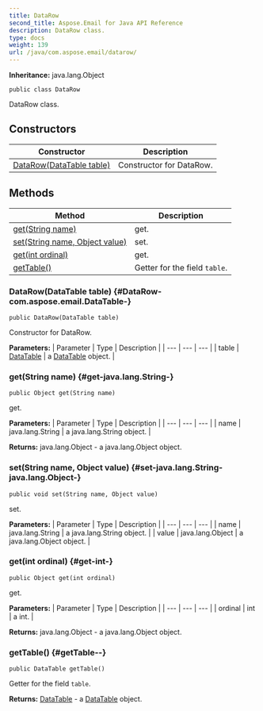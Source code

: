 ```yaml
---
title: DataRow
second_title: Aspose.Email for Java API Reference
description: DataRow class.
type: docs
weight: 139
url: /java/com.aspose.email/datarow/
---
```

**Inheritance:**
java.lang.Object
```
public class DataRow
```

DataRow class.
## Constructors

| Constructor | Description |
| --- | --- |
| [DataRow(DataTable table)](#DataRow-com.aspose.email.DataTable-) | Constructor for DataRow. |
## Methods

| Method | Description |
| --- | --- |
| [get(String name)](#get-java.lang.String-) | get. |
| [set(String name, Object value)](#set-java.lang.String-java.lang.Object-) | set. |
| [get(int ordinal)](#get-int-) | get. |
| [getTable()](#getTable--) | Getter for the field `table`. |
### DataRow(DataTable table) {#DataRow-com.aspose.email.DataTable-}
```
public DataRow(DataTable table)
```


Constructor for DataRow.

**Parameters:**
| Parameter | Type | Description |
| --- | --- | --- |
| table | [DataTable](../../com.aspose.email/datatable) | a [DataTable](../../com.aspose.email/datatable) object. |

### get(String name) {#get-java.lang.String-}
```
public Object get(String name)
```


get.

**Parameters:**
| Parameter | Type | Description |
| --- | --- | --- |
| name | java.lang.String | a java.lang.String object. |

**Returns:**
java.lang.Object - a java.lang.Object object.
### set(String name, Object value) {#set-java.lang.String-java.lang.Object-}
```
public void set(String name, Object value)
```


set.

**Parameters:**
| Parameter | Type | Description |
| --- | --- | --- |
| name | java.lang.String | a java.lang.String object. |
| value | java.lang.Object | a java.lang.Object object. |

### get(int ordinal) {#get-int-}
```
public Object get(int ordinal)
```


get.

**Parameters:**
| Parameter | Type | Description |
| --- | --- | --- |
| ordinal | int | a int. |

**Returns:**
java.lang.Object - a java.lang.Object object.
### getTable() {#getTable--}
```
public DataTable getTable()
```


Getter for the field `table`.

**Returns:**
[DataTable](../../com.aspose.email/datatable) - a [DataTable](../../com.aspose.email/datatable) object.
